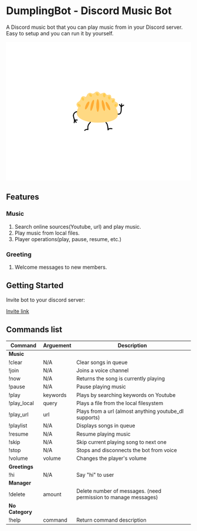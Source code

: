 # DumplingBot - Discord Music Bot 

A Discord music bot that you can play music from in your Discord server. Easy to setup and you can run it by yourself.

<p align="center">
    <img alt="bot-logo" src="img/logo-round.png">
</p>

## Features

### Music

1. Search online sources(Youtube, url) and play music.
2. Play music from local files.
3. Player operations(play, pause, resume, etc.)

### Greeting
1. Welcome messages to new members. 

## Getting Started
Invite bot to your discord server:

[Invite link](https://discord.com/api/oauth2/authorize?client_id=971060174511042560&permissions=8&scope=bot)

## Commands list

|Command|Arguement|Description|
|-------|---------|-----------|
|**Music**|
|!clear|N/A|Clear songs in queue|
|!join|N/A|Joins a voice channel|
|!now|N/A|Returns the song is currently playing|
|!pause|N/A|Pause playing music|
|!play |keywords|Plays by searching keywords on Youtube|
|!play_local|query|Plays a file from the local filesystem|
|!play_url |url|Plays from a url (almost anything youtube_dl supports)|
|!playlist|N/A|Displays songs in queue|
|!resume|N/A|Resume playing music|
|!skip|N/A|Skip current playing song to next one|
|!stop|N/A|Stops and disconnects the bot from voice|
|!volume |volume|Changes the player's volume|
|**Greetings**|
|!hi|N/A|Say "hi" to user|
|**Manager**|
|!delete|amount|Delete number of messages. (need permission to manage messages)|
|**No Category**|
|!help |command|Return command description|

